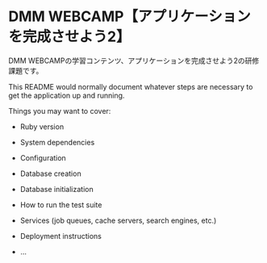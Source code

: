 # DMM WEBCAMP【アプリケーションを完成させよう2】

DMM WEBCAMPの学習コンテンツ、アプリケーションを完成させよう2の研修課題です。



This README would normally document whatever steps are necessary to get the
application up and running.

Things you may want to cover:

* Ruby version

* System dependencies

* Configuration

* Database creation

* Database initialization

* How to run the test suite

* Services (job queues, cache servers, search engines, etc.)

* Deployment instructions

* ...
